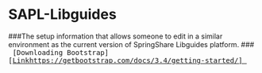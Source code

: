 # SAPL-Libguides
###The setup information that allows someone to edit in a similar environment as the current version of SpringShare Libguides platform.
###<kbd> <br> [Downloading Bootstrap][[Link](https://getbootstrap.com/docs/3.4/getting-started/)https://getbootstrap.com/docs/3.4/getting-started/] <br> </kbd>
